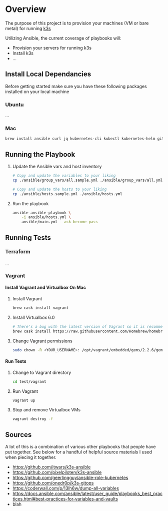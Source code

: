 # Overview

The purpose of this project is to provision your machines (VM or bare metal) for running [k3s](https://github.com/rancher/k3s)

Utilizing Ansible, the current coverage of playbooks will:

- Provision your servers for running k3s
- Install k3s
- ...

## Install Local Dependancies

Before getting started make sure you have these following packages installed on your local machine

### Ubuntu

...

### Mac

```bash
brew install ansible curl jq kubernetes-cli kubectl kubernetes-helm git calicoctl git-crypt pre-commit terraform
```

## Running the Playbook

1) Update the Ansible vars and host inventory

    ```bash
    # Copy and update the variables to your liking
    cp ./ansible/group_vars/all.sample.yml ./ansible/group_vars/all.yml

    # Copy and update the hosts to your liking
    cp ./ansible/hosts.sample.yml ./ansible/hosts.yml
    ```

2) Run the playbook

    ```bash
    ansible ansible-playbook \
        -i ansible/hosts.yml \
        ansible/main.yml --ask-become-pass
    ```

## Running Tests

### Terraform

...

### Vagrant

#### Install Vagrant and Virtualbox On Mac

1) Install Vagrant

    ```bash
    brew cask install vagrant
    ```

2) Install Virtualbox 6.0

    ```bash
    # There's a bug with the latest version of Vagrant so it is recommended to install this version of Virtualbox
    brew cask install https://raw.githubusercontent.com/Homebrew/homebrew-cask/7e703e0466a463fe26ab4e253e28baa9c20d5f36/Casks/virtualbox.rb
    ```

3) Change Vagrant permissions

    ```bash
    sudo chown -R <YOUR_USERNAME>: /opt/vagrant/embedded/gems/2.2.6/gems/vagrant-2.2.6
    ```

#### Run Tests

1) Change to Vagrant directory

    ```bash
    cd test/vagrant
    ```

2) Run Vagrant

    ```bash
    vagrant up
    ```

3) Stop and remove Virtualbox VMs

    ```bash
    vagrant destroy -f
    ```

## Sources

A lot of this is a combination of various other playbooks that people have put together. See below for a handful of helpful source materials I used when piecing it together.

- https://github.com/itwars/k3s-ansible
- https://github.com/pixelpiloten/k3s-ansible
- https://github.com/geerlingguy/ansible-role-kubernetes
- https://github.com/onedr0p/k3s-gitops
- https://coderwall.com/p/13lh6w/dump-all-variables
- https://docs.ansible.com/ansible/latest/user_guide/playbooks_best_practices.html#best-practices-for-variables-and-vaults
- blah

